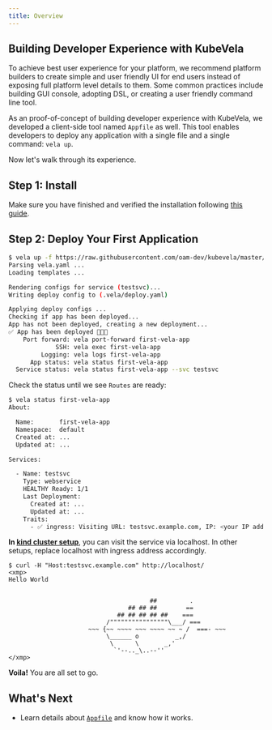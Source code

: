```yaml
---
title: Overview
---
```


## Building Developer Experience with KubeVela

To achieve best user experience for your platform, we recommend platform builders to create simple and user friendly UI for end users instead of exposing full platform level details to them. Some common practices include building GUI console, adopting DSL, or creating a user friendly command line tool.

As an proof-of-concept of building developer experience with KubeVela, we developed a client-side tool named `Appfile` as well. This tool enables developers to deploy any application with a single file and a single command: `vela up`.

Now let's walk through its experience.

## Step 1: Install

Make sure you have finished and verified the installation following [this guide](../getting-started/install).

## Step 2: Deploy Your First Application

```bash
$ vela up -f https://raw.githubusercontent.com/oam-dev/kubevela/master/docs/examples/vela.yaml
Parsing vela.yaml ...
Loading templates ...

Rendering configs for service (testsvc)...
Writing deploy config to (.vela/deploy.yaml)

Applying deploy configs ...
Checking if app has been deployed...
App has not been deployed, creating a new deployment...
✅ App has been deployed 🚀🚀🚀
    Port forward: vela port-forward first-vela-app
             SSH: vela exec first-vela-app
         Logging: vela logs first-vela-app
      App status: vela status first-vela-app
  Service status: vela status first-vela-app --svc testsvc
```

Check the status until we see `Routes` are ready:
```bash
$ vela status first-vela-app
About:

  Name:       first-vela-app
  Namespace:  default
  Created at: ...
  Updated at: ...

Services:

  - Name: testsvc
    Type: webservice
    HEALTHY Ready: 1/1
    Last Deployment:
      Created at: ...
      Updated at: ...
    Traits:
      - ✅ ingress: Visiting URL: testsvc.example.com, IP: <your IP address>
```

**In [kind cluster setup](../../getting-started/install#kind)**, you can visit the service via localhost. In other setups, replace localhost with ingress address accordingly.

```
$ curl -H "Host:testsvc.example.com" http://localhost/
<xmp>
Hello World


                                       ##         .
                                 ## ## ##        ==
                              ## ## ## ## ##    ===
                           /""""""""""""""""\___/ ===
                      ~~~ {~~ ~~~~ ~~~ ~~~~ ~~ ~ /  ===- ~~~
                           \______ o          _,/
                            \      \       _,'
                             `'--.._\..--''
</xmp>
```
**Voila!** You are all set to go.

## What's Next

- Learn details about [`Appfile`](./learn-appfile) and know how it works.
